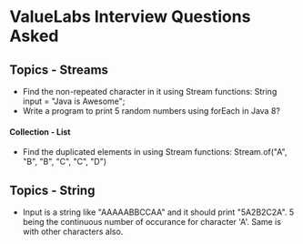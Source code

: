 # ValueLabs Interview Questions Asked


## Topics - Streams
* Find the non-repeated character in it using Stream functions: String input = "Java is Awesome"; 
* Write a program to print 5 random numbers using forEach in Java 8?

#### Collection - List
* Find the duplicated elements in using Stream functions: Stream.of("A", "B", "B", "C", "C", "D")


## Topics - String
* Input is a string like "AAAAABBCCAA" and it should print "5A2B2C2A". 
           5 being the continuous number of occurance for character 'A'. Same is with other characters also.


